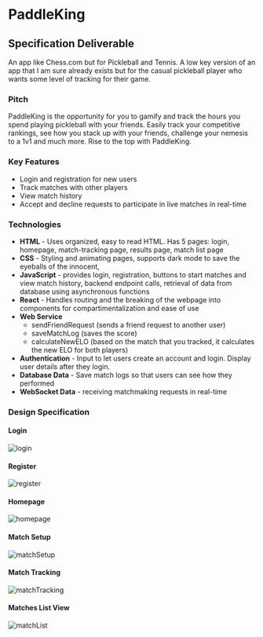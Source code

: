 # PaddleKing

## Specification Deliverable
An app like Chess.com but for Pickleball and Tennis. A low key version of an app that I am sure already exists but for the casual pickleball player who wants some level of tracking for their game.
### Pitch
PaddleKing is the opportunity for you to gamify and track the hours you spend playing pickleball with your friends. Easily track your competitive rankings, see how you stack up with your friends, challenge your nemesis to a 1v1 and much more. Rise to the top with PaddleKing.

### Key Features
- Login and registration for new users
- Track matches with other players
- View match history
- Accept and decline requests to participate in live matches in real-time

### Technologies
- **HTML** - Uses organized, easy to read HTML. Has 5 pages: login, homepage, match-tracking page, results page, match list page
- **CSS** - Styling and animating pages, supports dark mode to save the eyeballs of the innocent, 
- **JavaScript** - provides login, registration, buttons to start matches and view match history, backend endpoint calls, retrieval of data from database using asynchronous functions
- **React** - Handles routing and the breaking of the webpage into components for compartimentalization and ease of use
- **Web Service**
	- sendFriendRequest (sends a friend request to another user)
	- saveMatchLog (saves the score)
	- calculateNewELO (based on the match that you tracked, it calculates the new ELO for both players)
- **Authentication** - Input to let users create an account and login. Display user details after they login.
- **Database Data** - Save match logs so that users can see how they performed
- **WebSocket Data** - receiving matchmaking requests in real-time

### Design Specification
#### Login
![login](LOGIN.png)

#### Register
![register](REGISTER.png)

#### Homepage
![homepage](Homepage.png)

#### Match Setup
![matchSetup](MatchSetup.png)

#### Match Tracking
![matchTracking](MatchTracking.png)

#### Matches List View
![matchList](MatchList.png)
